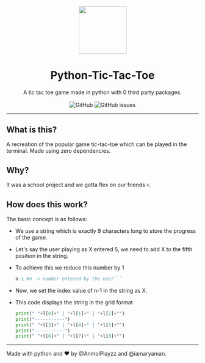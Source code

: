 <p align="center">
<img src="https://cdn.discordapp.com/attachments/904245641495060560/1037669250707501136/ttt.png" align="center" width="125px">
</p>
<h1 align="center" style="font-weight: bolder;">Python-Tic-Tac-Toe</h2>
<p align="center">A tic tac toe game made in python with 0 third party packages.</p>

<p align="center">
  <img alt="GitHub" src="https://img.shields.io/github/license/anmolplayzz/Python-Tic-Tac-Toe" align="center">
  <img alt="GitHub issues" src="https://img.shields.io/github/issues-raw/anmolplayzz/Python-Tic-Tac-Toe" align="center">
</p>


---

<h2>What is this?</h2>

A recreation of the popular game tic-tac-toe which can be played in the terminal. Made using zero dependencies.

<h2>Why?</h2>

It was a school project and we gotta flex on our friends 💀.

<h2>How does this work?</h2>

The basic concept is as follows:
- We use a string which is exactly 9 characters long to store the progress of the game.
- Let's say the user playing as X entered 5, we need to add X to the fifth position in the string.
- To achieve this we reduce this number by 1

    ```py
    n-1 #n -> number entered by the user```
- Now, we set the index value of n-1 in the string as X.
- This code displays the string in the grid format
    
    ```py
    print(" "+l[0]+" | "+l[1]+" | "+l[2]+"")
    print("-----------")
    print(" "+l[3]+" | "+l[4]+" | "+l[5]+"")
    print("-----------")
    print(" "+l[6]+" | "+l[7]+" | "+l[8]+"")
    ```

---

Made with python and ♥ by @AnmolPlayzz and @iamaryaman.
